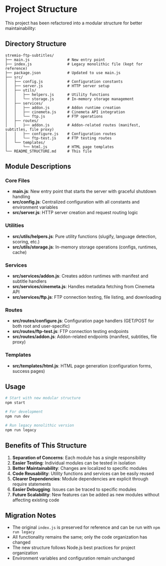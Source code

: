 # Project Structure

This project has been refactored into a modular structure for better maintainability:

## Directory Structure

```
stremio-ftp-subtitles/
├── main.js                 # New entry point
├── index.js                # Legacy monolithic file (kept for reference)
├── package.json            # Updated to use main.js
├── src/
│   ├── config.js           # Configuration constants
│   ├── server.js           # HTTP server setup
│   ├── utils/
│   │   ├── helpers.js      # Utility functions
│   │   └── storage.js      # In-memory storage management
│   ├── services/
│   │   ├── addon.js        # Addon runtime creation
│   │   ├── cinemeta.js     # Cinemeta API integration
│   │   └── ftp.js          # FTP operations
│   ├── routes/
│   │   ├── addon.js        # Addon-related routes (manifest, subtitles, file proxy)
│   │   ├── configure.js    # Configuration routes
│   │   └── ftp-test.js     # FTP testing routes
│   └── templates/
│       └── html.js         # HTML page templates
└── README_STRUCTURE.md     # This file
```

## Module Descriptions

### Core Files
- **main.js**: New entry point that starts the server with graceful shutdown handling
- **src/config.js**: Centralized configuration with all constants and environment variables
- **src/server.js**: HTTP server creation and request routing logic

### Utilities
- **src/utils/helpers.js**: Pure utility functions (slugify, language detection, scoring, etc.)
- **src/utils/storage.js**: In-memory storage operations (configs, runtimes, cache)

### Services
- **src/services/addon.js**: Creates addon runtimes with manifest and subtitle handlers
- **src/services/cinemeta.js**: Handles metadata fetching from Cinemeta API
- **src/services/ftp.js**: FTP connection testing, file listing, and downloading

### Routes
- **src/routes/configure.js**: Configuration page handlers (GET/POST for both root and user-specific)
- **src/routes/ftp-test.js**: FTP connection testing endpoints
- **src/routes/addon.js**: Addon-related endpoints (manifest, subtitles, file proxy)

### Templates
- **src/templates/html.js**: HTML page generation (configuration forms, success pages)

## Usage

```bash
# Start with new modular structure
npm start

# For development
npm run dev

# Run legacy monolithic version
npm run legacy
```

## Benefits of This Structure

1. **Separation of Concerns**: Each module has a single responsibility
2. **Easier Testing**: Individual modules can be tested in isolation
3. **Better Maintainability**: Changes are localized to specific modules
4. **Code Reusability**: Utility functions and services can be easily reused
5. **Clearer Dependencies**: Module dependencies are explicit through require statements
6. **Easier Debugging**: Issues can be traced to specific modules
7. **Future Scalability**: New features can be added as new modules without affecting existing code

## Migration Notes

- The original `index.js` is preserved for reference and can be run with `npm run legacy`
- All functionality remains the same; only the code organization has changed
- The new structure follows Node.js best practices for project organization
- Environment variables and configuration remain unchanged
